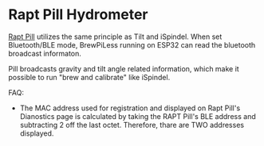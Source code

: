 # Rapt Pill Hydrometer

[Rapt Pill](https://www.kegland.com.au/products/yellow-rapt-pill-hydrometer-thermometer-wifi-bluetooth) utilizes the same principle as Tilt and iSpindel. When set Bluetooth/BLE mode, BrewPiLess running on ESP32 can read the bluetooth broadcast informaton.

Pill broadcasts gravity and tilt angle related information, which make it possible to run "brew and calibrate" like iSpindel.


FAQ:
- The MAC address used for registration and displayed on Rapt Pill's Dianostics page is calculated by taking the RAPT Pill's BLE address and subtracting 2 off the last octet. Therefore, thare are TWO addresses displayed.
